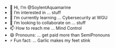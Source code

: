 - 👋 Hi, I’m @SoylentAquamarine
- 👀 I’m interested in ... stuff
- 🌱 I’m currently learning ... Cybersecurity at WGU
- 💞️ I’m looking to collaborate on ... stuff
- 📫 How to reach me ... Mind Control
- 😄 Pronouns: ... get paid more than SemiPronouns
- ⚡ Fun fact: ... Garlic makes my feet stink

<!---
SoylentAquamarine/SoylentAquamarine is a ✨ special ✨ repository because its `README.md` (this file) appears on your GitHub profile.
You can click the Preview link to take a look at your changes.
--->
